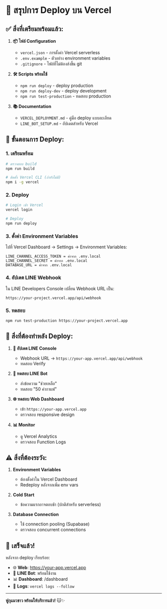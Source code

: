 # 🚀 สรุปการ Deploy บน Vercel

## ✅ สิ่งที่เตรียมพร้อมแล้ว:

1. **📦 ไฟล์ Configuration**
   - `vercel.json` - การตั้งค่า Vercel serverless
   - `.env.example` - ตัวอย่าง environment variables
   - `.gitignore` - ไฟล์ที่ไม่ต้องส่งขึ้น git

2. **🛠 Scripts พร้อมใช้**
   - `npm run deploy` - deploy production
   - `npm run deploy-dev` - deploy development
   - `npm run test-production` - ทดสอบ production

3. **📚 Documentation**
   - `VERCEL_DEPLOYMENT.md` - คู่มือ deploy แบบละเอียด
   - `LINE_BOT_SETUP.md` - อัปเดตสำหรับ Vercel

## 🚀 ขั้นตอนการ Deploy:

### 1. เตรียมพร้อม
```bash
# ตรวจสอบ build
npm run build

# ติดตั้ง Vercel CLI (ถ้ายังไม่มี)
npm i -g vercel
```

### 2. Deploy
```bash
# Login เข้า Vercel
vercel login

# Deploy
npm run deploy
```

### 3. ตั้งค่า Environment Variables
ไปที่ Vercel Dashboard → Settings → Environment Variables:
```
LINE_CHANNEL_ACCESS_TOKEN = ค่าจาก .env.local
LINE_CHANNEL_SECRET = ค่าจาก .env.local
DATABASE_URL = ค่าจาก .env.local
```

### 4. อัปเดต LINE Webhook
ใน LINE Developers Console เปลี่ยน Webhook URL เป็น:
```
https://your-project.vercel.app/api/webhook
```

### 5. ทดสอบ
```bash
npm run test-production https://your-project.vercel.app
```

## 🎯 สิ่งที่ต้องทำหลัง Deploy:

1. **🔗 อัปเดต LINE Console**
   - Webhook URL → `https://your-app.vercel.app/api/webhook`
   - ทดสอบ Verify

2. **📱 ทดสอบ LINE Bot**
   - ส่งข้อความ "ช่วยเหลือ"
   - ทดสอบ "50 ค่ากาแฟ"

3. **🌐 ทดสอบ Web Dashboard**
   - เข้า `https://your-app.vercel.app`
   - ตรวจสอบ responsive design

4. **📊 Monitor**
   - ดู Vercel Analytics
   - ตรวจสอบ Function Logs

## ⚠️ สิ่งที่ต้องระวัง:

1. **Environment Variables**
   - ต้องตั้งค่าใน Vercel Dashboard
   - Redeploy หลังจากเพิ่ม env vars

2. **Cold Start**
   - ข้อความแรกอาจตอบช้า (ปกติสำหรับ serverless)

3. **Database Connection**
   - ใช้ connection pooling (Supabase)
   - ตรวจสอบ concurrent connections

## 🎉 เสร็จแล้ว!

หลังจาก deploy เรียบร้อย:
- 🌐 **Web**: https://your-app.vercel.app
- 🤖 **LINE Bot**: พร้อมใช้งาน
- 📊 **Dashboard**: /dashboard
- 🔧 **Logs**: `vercel logs --follow`

---

**ฟูกุแมวขาว พร้อมให้บริการแล้ว!** 🐱✨

